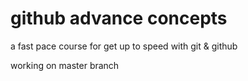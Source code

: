 # github advance concepts

a fast pace course for get up to speed with git & github

working on master branch